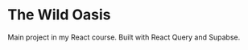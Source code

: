 # The Wild Oasis

Main project in my React course. Built with React Query and Supabse.

<!-- # React + Vite

This template provides a minimal setup to get React working in Vite with HMR and some ESLint rules.

Currently, two official plugins are available:

 - [@vitejs/plugin-react](https://github.com/vitejs/vite-plugin-react/blob/main/packages/plugin-react/README.md) uses [Babel](https://babeljs.io/) for Fast Refresh
- [@vitejs/plugin-react-swc](https://github.com/vitejs/vite-plugin-react-swc) uses [SWC](https://swc.rs/) for Fast Refresh -->
